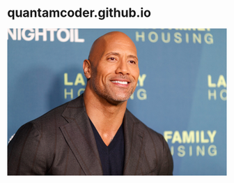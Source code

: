 # quantamcoder.github.io
<html>
<head>
  <title>Web Devlopment Project</title>
</head>
<body>
<img src="GettyImages-942494284.png">
</body>
</html>  
